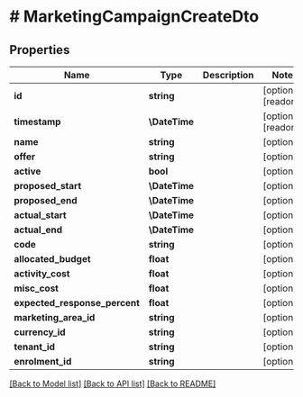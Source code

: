 # # MarketingCampaignCreateDto

## Properties

Name | Type | Description | Notes
------------ | ------------- | ------------- | -------------
**id** | **string** |  | [optional] [readonly]
**timestamp** | **\DateTime** |  | [optional] [readonly]
**name** | **string** |  | [optional]
**offer** | **string** |  | [optional]
**active** | **bool** |  | [optional]
**proposed_start** | **\DateTime** |  | [optional]
**proposed_end** | **\DateTime** |  | [optional]
**actual_start** | **\DateTime** |  | [optional]
**actual_end** | **\DateTime** |  | [optional]
**code** | **string** |  | [optional]
**allocated_budget** | **float** |  | [optional]
**activity_cost** | **float** |  | [optional]
**misc_cost** | **float** |  | [optional]
**expected_response_percent** | **float** |  | [optional]
**marketing_area_id** | **string** |  | [optional]
**currency_id** | **string** |  | [optional]
**tenant_id** | **string** |  | [optional]
**enrolment_id** | **string** |  | [optional]

[[Back to Model list]](../../README.md#models) [[Back to API list]](../../README.md#endpoints) [[Back to README]](../../README.md)
